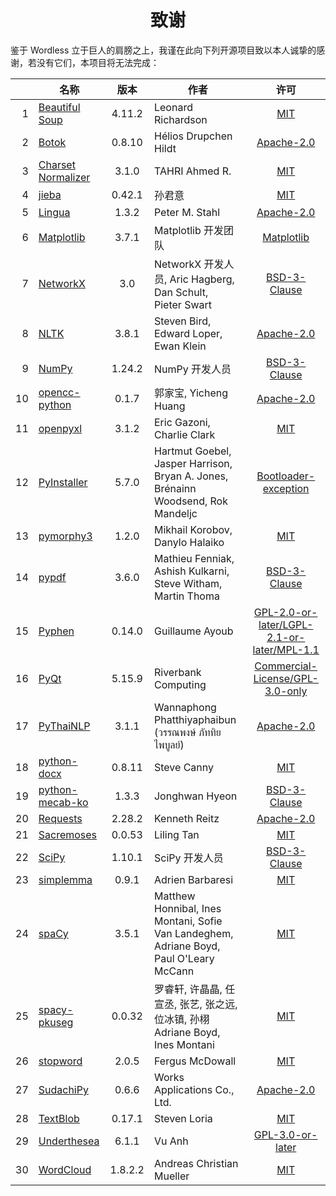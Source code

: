 <!--
# Wordless: Acknowledgments - Chinese (Simplified)
# Copyright (C) 2018-2023  Ye Lei (叶磊)
#
# This program is free software: you can redistribute it and/or modify
# it under the terms of the GNU General Public License as published by
# the Free Software Foundation, either version 3 of the License, or
# (at your option) any later version.
#
# This program is distributed in the hope that it will be useful,
# but WITHOUT ANY WARRANTY; without even the implied warranty of
# MERCHANTABILITY or FITNESS FOR A PARTICULAR PURPOSE.  See the
# GNU General Public License for more details.
#
# You should have received a copy of the GNU General Public License
# along with this program.  If not, see <http://www.gnu.org/licenses/>.
-->

<div align="center"><h1>致谢</h1></div>

鉴于 Wordless 立于巨人的肩膀之上，我谨在此向下列开源项目致以本人诚挚的感谢，若没有它们，本项目将无法完成：

<!-- SPDX License List: https://spdx.org/licenses/ -->
&nbsp;|名称|版本|作者|许可
-----:|----|:--:|---|:--:
1 |[Beautiful Soup](https://www.crummy.com/software/BeautifulSoup/)   |4.11.2 |Leonard Richardson|[MIT](https://git.launchpad.net/beautifulsoup/tree/LICENSE)
2 |[Botok](https://github.com/OpenPecha/Botok)                        |0.8.10 |Hélios Drupchen Hildt|[Apache-2.0](https://github.com/OpenPecha/Botok/blob/master/LICENSE)
3 |[Charset Normalizer](https://github.com/Ousret/charset_normalizer) |3.1.0  |TAHRI Ahmed R.|[MIT](https://github.com/Ousret/charset_normalizer/blob/master/LICENSE)
4 |[jieba](https://github.com/fxsjy/jieba)                            |0.42.1 |孙君意|[MIT](https://github.com/fxsjy/jieba/blob/master/LICENSE)
5 |[Lingua](https://github.com/pemistahl/lingua-py)                   |1.3.2  |Peter M. Stahl|[Apache-2.0](https://github.com/pemistahl/lingua-py/blob/main/LICENSE.txt)
6 |[Matplotlib](https://matplotlib.org/)                              |3.7.1  |Matplotlib 开发团队|[Matplotlib](https://matplotlib.org/stable/users/project/license.html)
7 |[NetworkX](https://networkx.org/)                                  |3.0    |NetworkX 开发人员, Aric Hagberg, Dan Schult,<br>Pieter Swart|[BSD-3-Clause](https://github.com/networkx/networkx/blob/main/LICENSE.txt)
8 |[NLTK](https://www.nltk.org/)                                      |3.8.1  |Steven Bird, Edward Loper, Ewan Klein|[Apache-2.0](https://github.com/nltk/nltk/blob/develop/LICENSE.txt)
9 |[NumPy](https://www.numpy.org/)                                    |1.24.2 |NumPy 开发人员|[BSD-3-Clause](https://github.com/numpy/numpy/blob/main/LICENSE.txt)
10|[opencc-python](https://github.com/yichen0831/opencc-python)       |0.1.7  |郭家宝, Yicheng Huang|[Apache-2.0](https://github.com/yichen0831/opencc-python/blob/master/LICENSE.txt)
11|[openpyxl](https://foss.heptapod.net/openpyxl/openpyxl)            |3.1.2  |Eric Gazoni, Charlie Clark|[MIT](https://foss.heptapod.net/openpyxl/openpyxl/-/blob/branch/3.1/LICENCE.rst)
12|[PyInstaller](http://www.pyinstaller.org/)                         |5.7.0  |Hartmut Goebel, Jasper Harrison, Bryan A. Jones,<br>Brénainn Woodsend, Rok Mandeljc|[Bootloader-exception](https://github.com/pyinstaller/pyinstaller/blob/develop/COPYING.txt)
13|[pymorphy3](https://github.com/no-plagiarism/pymorphy3)            |1.2.0  |Mikhail Korobov, Danylo Halaiko|[MIT](https://github.com/no-plagiarism/pymorphy3/blob/master/LICENSE.txt)
14|[pypdf](https://github.com/py-pdf/pypdf)                           |3.6.0  |Mathieu Fenniak, Ashish Kulkarni, Steve Witham, Martin Thoma|[BSD-3-Clause](https://github.com/py-pdf/pypdf/blob/main/LICENSE)
15|[Pyphen](https://pyphen.org/)                                      |0.14.0 |Guillaume Ayoub|[GPL-2.0-or-later/LGPL-2.1-or-later/MPL-1.1](https://github.com/Kozea/Pyphen/blob/master/LICENSE)
16|[PyQt](https://riverbankcomputing.com/software/pyqt/)              |5.15.9 |Riverbank Computing|[Commercial-License/GPL-3.0-only](https://www.riverbankcomputing.com/static/Docs/PyQt5/introduction.html#license)
17|[PyThaiNLP](https://github.com/PyThaiNLP/pythainlp)                |3.1.1  |Wannaphong Phatthiyaphaibun (วรรณพงษ์ ภัททิยไพบูลย์)|[Apache-2.0](https://github.com/PyThaiNLP/pythainlp/blob/dev/LICENSE)
18|[python-docx](https://github.com/python-openxml/python-docx)       |0.8.11 |Steve Canny|[MIT](https://github.com/python-openxml/python-docx/blob/master/LICENSE)
19|[python-mecab-ko](https://github.com/jonghwanhyeon/python-mecab-ko)|1.3.3  |Jonghwan Hyeon|[BSD-3-Clause](https://github.com/jonghwanhyeon/python-mecab-ko/blob/main/LICENSE)
20|[Requests](https://github.com/psf/requests)                        |2.28.2 |Kenneth Reitz|[Apache-2.0](https://github.com/psf/requests/blob/main/LICENSE)
21|[Sacremoses](https://github.com/alvations/sacremoses)              |0.0.53 |Liling Tan|[MIT](https://github.com/alvations/sacremoses/blob/master/LICENSE)
22|[SciPy](https://scipy.org/scipylib/)                               |1.10.1 |SciPy 开发人员|[BSD-3-Clause](https://github.com/scipy/scipy/blob/main/LICENSE.txt)
23|[simplemma](https://github.com/adbar/simplemma)                    |0.9.1  |Adrien Barbaresi|[MIT](https://github.com/adbar/simplemma/blob/main/LICENSE)
24|[spaCy](https://spacy.io/)                                         |3.5.1  |Matthew Honnibal, Ines Montani, Sofie Van Landeghem,<br>Adriane Boyd, Paul O'Leary McCann|[MIT](https://github.com/explosion/spaCy/blob/master/LICENSE)
25|[spacy-pkuseg](https://github.com/explosion/spacy-pkuseg)          |0.0.32 |罗睿轩, 许晶晶, 任宣丞, 张艺, 张之远, 位冰镇, 孙栩<br>Adriane Boyd, Ines Montani|[MIT](https://github.com/explosion/spacy-pkuseg/blob/master/LICENSE)
26|[stopword](https://github.com/fergiemcdowall/stopword)             |2.0.5  |Fergus McDowall|[MIT](https://github.com/fergiemcdowall/stopword/blob/master/LICENSE)
27|[SudachiPy](https://github.com/WorksApplications/sudachi.rs)       |0.6.6  |Works Applications Co., Ltd.|[Apache-2.0](https://github.com/WorksApplications/sudachi.rs/blob/develop/LICENSE)
28|[TextBlob](https://github.com/sloria/TextBlob)                     |0.17.1 |Steven Loria|[MIT](https://github.com/sloria/TextBlob/blob/dev/LICENSE)
29|[Underthesea](https://undertheseanlp.com/)                         |6.1.1  |Vu Anh|[GPL-3.0-or-later](https://github.com/undertheseanlp/underthesea/blob/main/LICENSE)
30|[WordCloud](https://github.com/amueller/word_cloud)                |1.8.2.2|Andreas Christian Mueller|[MIT](https://github.com/amueller/word_cloud/blob/master/LICENSE)
